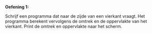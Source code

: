 **Oefening 1:**

Schrijf een programma dat naar de zijde van een vierkant vraagt. Het programma berekent vervolgens de omtrek en de oppervlakte van het vierkant. Print de omtrek en oppervlakte naar het scherm.
